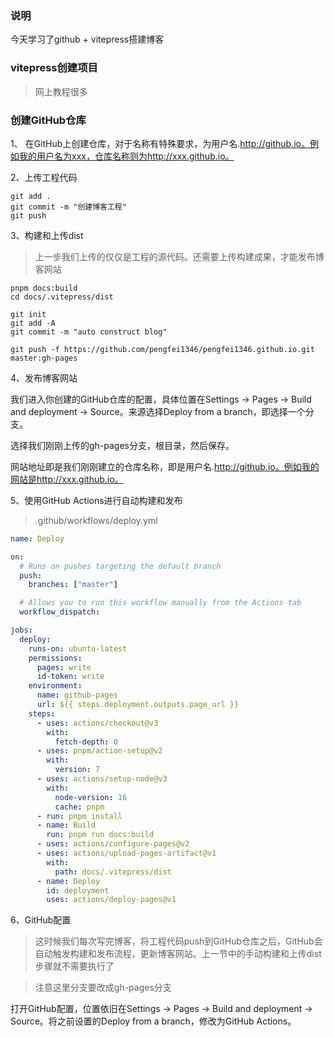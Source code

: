 ### 说明

今天学习了github + vitepress搭建博客


### vitepress创建项目

> 网上教程很多

### 创建GitHub仓库

1、 在GitHub上创建仓库，对于名称有特殊要求，为用户名.http://github.io。例如我的用户名为xxx，仓库名称则为http://xxx.github.io。

2、上传工程代码

```text
git add .
git commit -m "创建博客工程"
git push
```

3、构建和上传dist

> 上一步我们上传的仅仅是工程的源代码。还需要上传构建成果，才能发布博客网站

```shell
pnpm docs:build
cd docs/.vitepress/dist

git init
git add -A
git commit -m "auto construct blog"

git push -f https://github.com/pengfei1346/pengfei1346.github.io.git master:gh-pages
```

4、发布博客网站

我们进入你创建的GitHub仓库的配置，具体位置在Settings -> Pages -> Build and deployment -> Source。来源选择Deploy from a branch，即选择一个分支。

选择我们刚刚上传的gh-pages分支，根目录，然后保存。

网站地址即是我们刚刚建立的仓库名称，即是用户名.http://github.io。例如我的网站是http://xxx.github.io。

5、使用GitHub Actions进行自动构建和发布

> .github/workflows/deploy.yml

```yaml
name: Deploy

on:
  # Runs on pushes targeting the default branch
  push:
    branches: ["master"]

  # Allows you to run this workflow manually from the Actions tab
  workflow_dispatch:

jobs:
  deploy:
    runs-on: ubuntu-latest
    permissions:
      pages: write
      id-token: write
    environment:
      name: github-pages
      url: ${{ steps.deployment.outputs.page_url }}
    steps:
      - uses: actions/checkout@v3
        with:
          fetch-depth: 0
      - uses: pnpm/action-setup@v2
        with:
          version: 7
      - uses: actions/setup-node@v3
        with:
          node-version: 16
          cache: pnpm
      - run: pnpm install
      - name: Build
        run: pnpm run docs:build
      - uses: actions/configure-pages@v2
      - uses: actions/upload-pages-artifact@v1
        with:
          path: docs/.vitepress/dist
      - name: Deploy
        id: deployment
        uses: actions/deploy-pages@v1
```

6、GitHub配置

> 这时候我们每次写完博客，将工程代码push到GitHub仓库之后，GitHub会自动触发构建和发布流程，更新博客网站。上一节中的手动构建和上传dist步骤就不需要执行了

> 注意这里分支要改成gh-pages分支

打开GitHub配置，位置依旧在Settings -> Pages -> Build and deployment -> Source。将之前设置的Deploy from a branch，修改为GitHub Actions。

